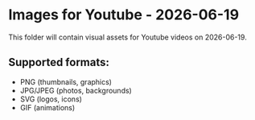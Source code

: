 # Images for Youtube - 2026-06-19

This folder will contain visual assets for Youtube videos on 2026-06-19.

## Supported formats:
- PNG (thumbnails, graphics)
- JPG/JPEG (photos, backgrounds)
- SVG (logos, icons)
- GIF (animations)
